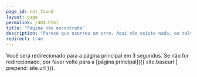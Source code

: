 ```yaml
---
page_id: not_found
layout: page
permalink: /404.html
title: "Página não encontrada"
description: "Parece que ocorreu um erro. Aqui não existe nada, ou talvez tenha chegado ao fim da Internet."
redirect: true
---
```


Você será redirecionado para a página principal em 3 segundos. Se não for redirecionado, por favor volte para a [página principal]({{ site.baseurl | prepend: site.url }}).
